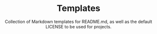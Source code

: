 <div align="center">
<h1 align="center">Templates</h1>

<p align="center">
Collection of Markdown templates for README.md, as well as the default LICENSE to be used for projects. 
</p>
</div>
